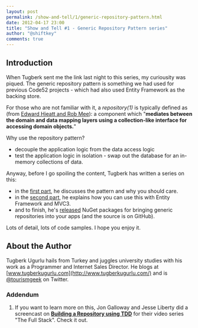 ```yaml
--- 
layout: post
permalink: /show-and-tell/1/generic-repository-pattern.html
date: 2012-04-17 23:00
title: "Show and Tell #1 - Generic Repository Pattern series"
author: "@shiftkey"
comments: true
---
```


## Introduction

When Tugberk sent me the link last night to this series, my curiousity was piqued. The generic repository pattern is something we had used for previous Code52 projects - which had also used Entity Framework as the backing store.

For those who are not familiar with it, a *repository(1)* is typically defined as (from [Edward Hieatt and Rob Mee](http://martinfowler.com/eaaCatalog/repository.html)): a component which "**mediates between the domain and data mapping layers using a collection-like interface for accessing domain objects.**"

Why use the repository pattern?

 - decouple the application logic from the data access logic 
 - test the application logic in isolation - swap out the database for an in-memory collections of data.

 Anyway, before I go spoiling the content, Tugberk has written a series on this:

 - in the [first part](http://www.tugberkugurlu.com/archive/generic-repository-pattern-entity-framework-asp-net-mvc-and-unit-testing-triangle), he discusses the pattern and why you should care.
 - in the [second part](http://www.tugberkugurlu.com/archive/how-to-work-with-generic-repositories-on-asp-net-mvc-and-unit-testing-them-by-mocking), he explains how you can use this with Entity Framework and MVC3.
 - and to finish, he's [released](http://www.tugberkugurlu.com/archive/entity-framework-dbcontext-generic-repository-implementation-is-now-on-nuget-and-github) NuGet packages for bringing generic repositories into your apps (and the source is on GitHub). 

Lots of detail, lots of code samples. I hope you enjoy it.

## About the Author

Tugberk Ugurlu hails from Turkey and juggles university studies with his work as a Programmer and Internet Sales Director. He blogs at [www.tugberkugurlu.com](http://www.tugberkugurlu.com/) and is [@tourismgeek](http://twitter.com/tourismgeek) on Twitter.

### Addendum

1. If you want to learn more on this, Jon Galloway and Jesse Liberty did a screencast on **[Building a Repository using TDD](http://channel9.msdn.com/Series/The-Full-Stack/The-Full-Stack-Part-3-Building-a-Repository-using-TDD)** for their video series "The Full Stack". Check it out.

